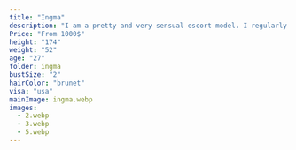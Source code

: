 ```yaml
---
title: "Ingma"
description: "I am a pretty and very sensual escort model. I regularly visit the gym, like to keep myself in shape, have a well-groomed appearance and a slim body. I am sociable and know how to be an interesting conversationalist. My hobby is psychology. I love gifts and attention. I will give you my feminine energy and motivate you to feats."
Price: "From 1000$"
height: "174"
weight: "52"
age: "27"
folder: ingma
bustSize: "2"
hairColor: "brunet"
visa: "usa"
mainImage: ingma.webp
images:
  - 2.webp
  - 3.webp
  - 5.webp
---
```

